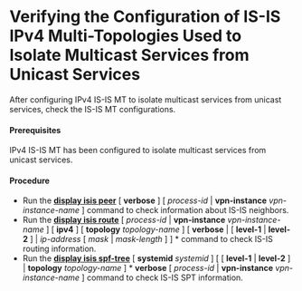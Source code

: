 Verifying the Configuration of IS-IS IPv4 Multi-Topologies Used to Isolate Multicast Services from Unicast Services
===================================================================================================================

After configuring IPv4 IS-IS MT to isolate multicast services from unicast services, check the IS-IS MT configurations.

#### Prerequisites

IPv4 IS-IS MT has been configured to isolate multicast services from unicast services.


#### Procedure

* Run the [**display isis peer**](cmdqueryname=display+isis+peer) [ **verbose** ] [ *process-id* | **vpn-instance** *vpn-instance-name* ] command to check information about IS-IS neighbors.
* Run the [**display isis route**](cmdqueryname=display+isis+route) [ *process-id* | **vpn-instance** *vpn-instance-name* ] [ **ipv4** ] [ **topology** *topology-name* ] [ **verbose** | [ **level-1** | **level-2** ] | *ip-address* [ *mask* | *mask-length* ] ] \* command to check IS-IS routing information.
* Run the [**display isis spf-tree**](cmdqueryname=display+isis+spf-tree) [ **systemid** *systemid* ] [ [ **level-1** | **level-2** ] | **topology** *topology-name* ] \* **verbose** [ *process-id* | **vpn-instance** *vpn-instance-name* ] command to check IS-IS SPT information.